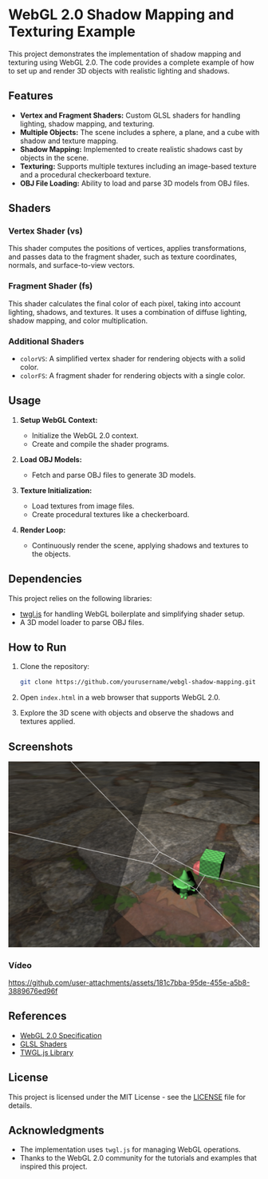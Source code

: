 # WebGL 2.0 Shadow Mapping and Texturing Example

This project demonstrates the implementation of shadow mapping and texturing using WebGL 2.0. The code provides a complete example of how to set up and render 3D objects with realistic lighting and shadows.

## Features

- **Vertex and Fragment Shaders:** Custom GLSL shaders for handling lighting, shadow mapping, and texturing.
- **Multiple Objects:** The scene includes a sphere, a plane, and a cube with shadow and texture mapping.
- **Shadow Mapping:** Implemented to create realistic shadows cast by objects in the scene.
- **Texturing:** Supports multiple textures including an image-based texture and a procedural checkerboard texture.
- **OBJ File Loading:** Ability to load and parse 3D models from OBJ files.

## Shaders

### Vertex Shader (vs)
This shader computes the positions of vertices, applies transformations, and passes data to the fragment shader, such as texture coordinates, normals, and surface-to-view vectors.

### Fragment Shader (fs)
This shader calculates the final color of each pixel, taking into account lighting, shadows, and textures. It uses a combination of diffuse lighting, shadow mapping, and color multiplication.

### Additional Shaders
- `colorVS`: A simplified vertex shader for rendering objects with a solid color.
- `colorFS`: A fragment shader for rendering objects with a single color.

## Usage

1. **Setup WebGL Context:**
   - Initialize the WebGL 2.0 context.
   - Create and compile the shader programs.

2. **Load OBJ Models:**
   - Fetch and parse OBJ files to generate 3D models.
   
3. **Texture Initialization:**
   - Load textures from image files.
   - Create procedural textures like a checkerboard.

4. **Render Loop:**
   - Continuously render the scene, applying shadows and textures to the objects.

## Dependencies

This project relies on the following libraries:

- [twgl.js](https://twgljs.org/) for handling WebGL boilerplate and simplifying shader setup.
- A 3D model loader to parse OBJ files.

## How to Run

1. Clone the repository:

   ```bash
   git clone https://github.com/yourusername/webgl-shadow-mapping.git
   ```

2. Open `index.html` in a web browser that supports WebGL 2.0.

3. Explore the 3D scene with objects and observe the shadows and textures applied.

## Screenshots

![Soft Shadows Image](SoftshadowsImage.png)

### Vídeo

https://github.com/user-attachments/assets/181c7bba-95de-455e-a5b8-3889676ed96f

## References

- [WebGL 2.0 Specification](https://www.khronos.org/registry/webgl/specs/latest/2.0/)
- [GLSL Shaders](https://www.opengl.org/documentation/glsl/)
- [TWGL.js Library](https://twgljs.org/)

## License

This project is licensed under the MIT License - see the [LICENSE](LICENSE) file for details.

## Acknowledgments

- The implementation uses `twgl.js` for managing WebGL operations.
- Thanks to the WebGL 2.0 community for the tutorials and examples that inspired this project.

